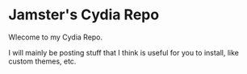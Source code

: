 # Jamster's Cydia Repo
Wlecome to my Cydia Repo.


I will mainly be posting stuff that I think is useful for you to install, like custom themes, etc.
